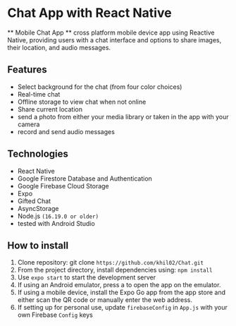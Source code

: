 # Chat App with React Native

** Mobile Chat App ** cross platform mobile device app using Reactive Native, providing users with a chat interface and options to share images, their location, and audio messages.

## Features

- Select background for the chat (from four color choices)
- Real-time chat
- Offline storage to view chat when not online
- Share current location
- send a photo from either your media library or taken in the app with your camera
- record and send audio messages

## Technologies

- React Native
- Google Firestore Database and Authentication
- Google Firebase Cloud Storage
- Expo
- Gifted Chat
- AsyncStorage
- Node.js `(16.19.0 or older)`
- tested with Android Studio

## How to install

1. Clone repository: git clone `https://github.com/khil02/Chat.git`
2. From the project directory, install dependencies using: `npm install`
3. Use `expo start` to start the development server
4. If using an Android emulator, press a to open the app on the emulator.
5. If using a mobile device, install the Expo Go app from the app store and either scan the QR code or manually enter the web address.
6. If setting up for personal use, update `firebaseConfig` in `App.js` with your own Firebase `Config` keys
